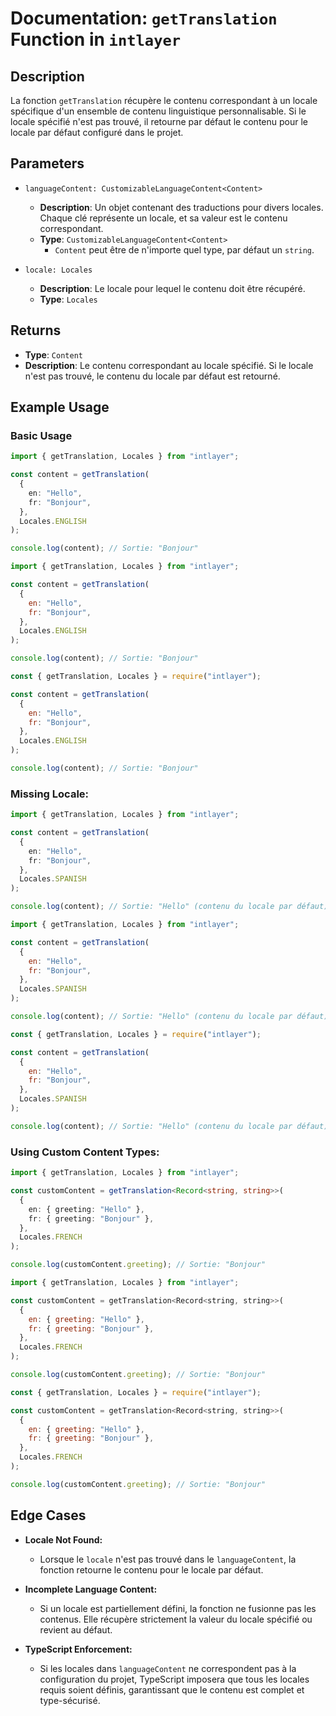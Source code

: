 # Documentation: `getTranslation` Function in `intlayer`

## Description

La fonction `getTranslation` récupère le contenu correspondant à un locale spécifique d'un ensemble de contenu linguistique personnalisable. Si le locale spécifié n'est pas trouvé, il retourne par défaut le contenu pour le locale par défaut configuré dans le projet.

## Parameters

- `languageContent: CustomizableLanguageContent<Content>`

  - **Description**: Un objet contenant des traductions pour divers locales. Chaque clé représente un locale, et sa valeur est le contenu correspondant.
  - **Type**: `CustomizableLanguageContent<Content>`
    - `Content` peut être de n'importe quel type, par défaut un `string`.

- `locale: Locales`

  - **Description**: Le locale pour lequel le contenu doit être récupéré.
  - **Type**: `Locales`

## Returns

- **Type**: `Content`
- **Description**: Le contenu correspondant au locale spécifié. Si le locale n'est pas trouvé, le contenu du locale par défaut est retourné.

## Example Usage

### Basic Usage

```typescript codeFormat="typescript"
import { getTranslation, Locales } from "intlayer";

const content = getTranslation(
  {
    en: "Hello",
    fr: "Bonjour",
  },
  Locales.ENGLISH
);

console.log(content); // Sortie: "Bonjour"
```

```javascript codeFormat="esm"
import { getTranslation, Locales } from "intlayer";

const content = getTranslation(
  {
    en: "Hello",
    fr: "Bonjour",
  },
  Locales.ENGLISH
);

console.log(content); // Sortie: "Bonjour"
```

```javascript codeFormat="commonjs"
const { getTranslation, Locales } = require("intlayer");

const content = getTranslation(
  {
    en: "Hello",
    fr: "Bonjour",
  },
  Locales.ENGLISH
);

console.log(content); // Sortie: "Bonjour"
```

### Missing Locale:

```typescript codeFormat="typescript"
import { getTranslation, Locales } from "intlayer";

const content = getTranslation(
  {
    en: "Hello",
    fr: "Bonjour",
  },
  Locales.SPANISH
);

console.log(content); // Sortie: "Hello" (contenu du locale par défaut)
```

```javascript codeFormat="esm"
import { getTranslation, Locales } from "intlayer";

const content = getTranslation(
  {
    en: "Hello",
    fr: "Bonjour",
  },
  Locales.SPANISH
);

console.log(content); // Sortie: "Hello" (contenu du locale par défaut)
```

```javascript codeFormat="commonjs"
const { getTranslation, Locales } = require("intlayer");

const content = getTranslation(
  {
    en: "Hello",
    fr: "Bonjour",
  },
  Locales.SPANISH
);

console.log(content); // Sortie: "Hello" (contenu du locale par défaut)
```

### Using Custom Content Types:

```typescript codeFormat="typescript"
import { getTranslation, Locales } from "intlayer";

const customContent = getTranslation<Record<string, string>>(
  {
    en: { greeting: "Hello" },
    fr: { greeting: "Bonjour" },
  },
  Locales.FRENCH
);

console.log(customContent.greeting); // Sortie: "Bonjour"
```

```javascript codeFormat="esm"
import { getTranslation, Locales } from "intlayer";

const customContent = getTranslation<Record<string, string>>(
  {
    en: { greeting: "Hello" },
    fr: { greeting: "Bonjour" },
  },
  Locales.FRENCH
);

console.log(customContent.greeting); // Sortie: "Bonjour"
```

```javascript codeFormat="commonjs"
const { getTranslation, Locales } = require("intlayer");

const customContent = getTranslation<Record<string, string>>(
  {
    en: { greeting: "Hello" },
    fr: { greeting: "Bonjour" },
  },
  Locales.FRENCH
);

console.log(customContent.greeting); // Sortie: "Bonjour"
```

## Edge Cases

- **Locale Not Found:**
  - Lorsque le `locale` n'est pas trouvé dans le `languageContent`, la fonction retourne le contenu pour le locale par défaut.
- **Incomplete Language Content:**

  - Si un locale est partiellement défini, la fonction ne fusionne pas les contenus. Elle récupère strictement la valeur du locale spécifié ou revient au défaut.

- **TypeScript Enforcement:**
  - Si les locales dans `languageContent` ne correspondent pas à la configuration du projet, TypeScript imposera que tous les locales requis soient définis, garantissant que le contenu est complet et type-sécurisé.
